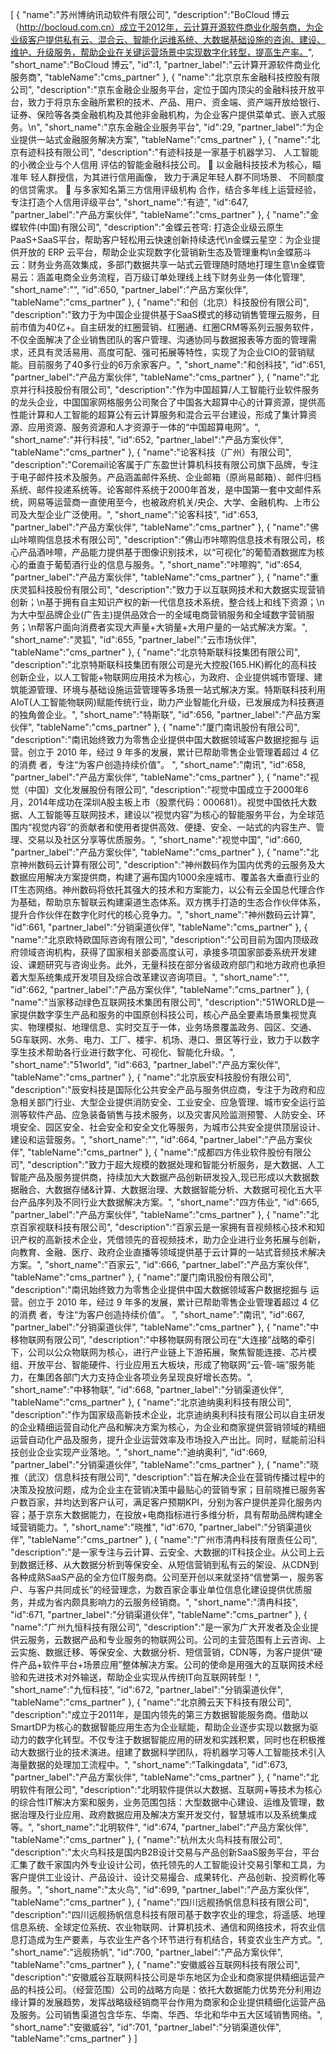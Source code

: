 [
	{
		"name":"苏州博纳讯动软件有限公司",
		"description":"BoCloud 博云（http://bocloud.com.cn）成立于2012年，云计算开源软件商业化服务商，为企业级客户提供私有云、混合云、智能化运维系统、大数据基础设施的咨询、建设、维护、升级服务，帮助企业在关键运营场景中实现数字化转型，提高生产率。",
		"short_name":"BoCloud 博云",
		"id":1,
		"partner_label":"云计算开源软件商业化服务商",
		"tableName":"cms_partner"
	},
	{
		"name":"北京京东金融科技控股有限公司",
		"description":"京东金融企业服务平台，定位于国内顶尖的金融科技开放平台，致力于将京东金融所累积的技术、产品、用户、资金端、资产端开放给银行、证券、保险等各类金融机构及其他非金融机构，为企业客户提供菜单式、嵌入式服务。\n",
		"short_name":"京东金融企业服务平台",
		"id":29,
		"partner_label":"为企业提供一站式金融服务解决方案",
		"tableName":"cms_partner"
	},
	{
		"name":"北京有迹科技有限公司",
		"description":"有迹科技是一家基于机器学习、 人工智能的小微企业与个人信用 评估的智能金融科技公司。  以金融科技技术为核心，瞄准年 轻人群授信，为其进行信用画像， 致力于满足年轻人群不同场景、 不同额度的信贷需求。  与多家知名第三方信用评级机构 合作，结合多年线上运营经验， 专注打造个人信用评级平台",
		"short_name":"有迹",
		"id":647,
		"partner_label":"产品方案伙伴",
		"tableName":"cms_partner"
	},
	{
		"name":"金蝶软件(中国)有限公司",
		"description":"金蝶云苍穹: 打造企业级云原生PaaS+SaaS平台，帮助客户轻松用云快速创新持续迭代\n金蝶云星空：为企业提供开放的 ERP 云平台，帮助企业实现数字化营销新生态及管理重构\n金蝶筋斗云：财务业务高效集成，多部门数据共享一站式云管理随时随地打理生意\n金蝶管易云：涵盖电商全业务流程，百万级订单处理线上线下财务业务一体化管理",
		"short_name":"",
		"id":650,
		"partner_label":"产品方案伙伴",
		"tableName":"cms_partner"
	},
	{
		"name":"和创（北京）科技股份有限公司",
		"description":"致力于为中国企业提供基于SaaS模式的移动销售管理云服务，目前市值为40亿+。自主研发的红圈营销、红圈通、红圈CRM等系列云服务软件，不仅全面解决了企业销售团队的客户管理、沟通协同与数据报表等方面的管理需求，还具有灵活易用、高度可配、强可拓展等特性，实现了为企业CIO的营销赋能。目前服务了40多行业的6万余家客户。",
		"short_name":"和创科技",
		"id":651,
		"partner_label":"产品方案伙伴",
		"tableName":"cms_partner"
	},
	{
		"name":"北京并行科技股份有限公司",
		"description":"作为中国超算/人工智能行业软件服务的龙头企业，中国国家网格服务公司聚合了中国各大超算中心的计算资源，提供高性能计算和人工智能的超算公有云计算服务和混合云平台建设，形成了集计算资源、应用资源、服务资源和人才资源于一体的“中国超算电网”。",
		"short_name":"并行科技",
		"id":652,
		"partner_label":"产品方案伙伴",
		"tableName":"cms_partner"
	},
	{
		"name":"论客科技（广州）有限公司",
		"description":"Coremail论客属于广东盈世计算机科技有限公司旗下品牌，专注于电子邮件技术及服务。产品涵盖邮件系统、企业邮箱（原尚易邮箱）、邮件归档系统、邮件投递系统等。论客邮件系统于2000年首发，是中国第一套中文邮件系统，网易等运营商一直使用至今，也被政府机关/央企、大学、金融机构、上市公司及大型企业广泛使用。",
		"short_name":"论客科技",
		"id":653,
		"partner_label":"产品方案伙伴",
		"tableName":"cms_partner"
	},
	{
		"name":"佛山咔嚓购信息技术有限公司",
		"description":"佛山市咔嚓购信息技术有限公司，核心产品酒咔嚓，产品能力提供基于图像识别技术，以“可视化”的葡萄酒数据库为核心的垂直于葡萄酒行业的信息与服务。",
		"short_name":"咔嚓购",
		"id":654,
		"partner_label":"产品方案伙伴",
		"tableName":"cms_partner"
	},
	{
		"name":"重庆灵狐科技股份有限公司",
		"description":"致力于以互联网技术和大数据实现营销创新；\n基于拥有自主知识产权的新一代信息技术系统，整合线上和线下资源；\n为大中型品牌企业(广告主)提供品效合一的全域电商营销服务和全域数字营销服务；\n帮客户面向消费者实现大声量+大销量+大用户量的一站式解决方案。",
		"short_name":"灵狐",
		"id":655,
		"partner_label":"云市场伙伴",
		"tableName":"cms_partner"
	},
	{
		"name":"北京特斯联科技集团有限公司",
		"description":"北京特斯联科技集团有限公司是光大控股(165.HK)孵化的高科技创新企业，以人工智能+物联网应用技术为核心，为政府、企业提供城市管理、建筑能源管理、环境与基础设施运营管理等多场景一站式解决方案。特斯联科技利用 AIoT(人工智能物联网)赋能传统行业，助力产业智能化升级，已发展成为科技赛道的独角兽企业。",
		"short_name":"特斯联",
		"id":656,
		"partner_label":"产品方案伙伴",
		"tableName":"cms_partner"
	},
	{
		"name":"厦门南讯股份有限公司",
		"description":"南讯始终致力为零售企业提供中国大数据领域客户数据挖掘与 运营。创立于 2010 年，经过 9 年多的发展，累计已帮助零售企业管理着超过 4 亿的消费 者，专注“为客户创造持续价值”。   ",
		"short_name":"南讯",
		"id":658,
		"partner_label":"产品方案伙伴",
		"tableName":"cms_partner"
	},
	{
		"name":"视觉（中国）文化发展股份有限公司",
		"description":"视觉中国成立于2000年6月，2014年成功在深圳A股主板上市（股票代码：000681）。视觉中国依托大数据、人工智能等互联网技术，建设以“视觉内容”为核心的智能服务平台，为全球范围内“视觉内容”的贡献者和使用者提供高效、便捷、安全、一站式的内容生产、管理、交易以及社区分享等优质服务。",
		"short_name":"视觉中国",
		"id":660,
		"partner_label":"产品方案伙伴",
		"tableName":"cms_partner"
	},
	{
		"name":"北京神州数码云计算有限公司",
		"description":"神州数码作为国内优秀的云服务及大数据应用解决方案提供商，构建了遍布国内1000余座城市、覆盖各大垂直行业的IT生态网络。神州数码将依托其强大的技术和方案能力，以公有云全国总代理合作为基础，帮助京东智联云构建渠道生态体系。双方携手打造的生态合作伙伴体系，提升合作伙伴在数字化时代的核心竞争力。",
		"short_name":"神州数码云计算",
		"id":661,
		"partner_label":"分销渠道伙伴",
		"tableName":"cms_partner"
	},
	{
		"name":"北京欧特欧国际咨询有限公司",
		"description":"公司目前为国内顶级政府领域咨询机构，获得了国家相关部委高度认可，承接多项国家部委系统开发建设、课题研究与咨询业务。此外，无量科技在部分省级政府部门和地方政府也承担着大型系统集成开发项目及综合改革建议咨询项目。",
		"short_name":"",
		"id":662,
		"partner_label":"产品方案伙伴",
		"tableName":"cms_partner"
	},
	{
		"name":"当家移动绿色互联网技术集团有限公司",
		"description":"51WORLD是一家提供数字孪生产品和服务的中国原创科技公司，核心产品全要素场景集视觉真实、物理模拟、地理信息、实时交互于一体，业务场景覆盖政务、园区、交通、5G车联网、水务、电力、工厂、楼宇、机场、港口、景区等行业，致力于以数字孪生技术帮助各行业进行数字化、可视化、智能化升级。",
		"short_name":"51world",
		"id":663,
		"partner_label":"产品方案伙伴",
		"tableName":"cms_partner"
	},
	{
		"name":"北京辰安科技股份有限公司",
		"description":"辰安科技是国际化公共安全产品与服务供应商，专注于为政府和应急相关部门行业、大型企业提供消防安全、工业安全、应急管理、城市安全运行监测等软件产品、应急装备销售与技术服务，以及灾害风险监测预警、人防安全、环境安全、园区安全、社会安全和安全文化等服务，为城市公共安全提供顶层设计、建设和运营服务。",
		"short_name":"",
		"id":664,
		"partner_label":"产品方案伙伴",
		"tableName":"cms_partner"
	},
	{
		"name":"成都四方伟业软件股份有限公司",
		"description":"致力于超大规模的数据处理和智能分析服务，是大数据、人工智能产品及服务提供商，持续加大大数据产品创新研发投入,现已形成以大数据数据融合、大数据存储&计算、大数据治理、大数据智能分析、大数据可视化五大平台产品序列及不同行业大数据解决方案。",
		"short_name":"四方伟业",
		"id":665,
		"partner_label":"产品方案伙伴",
		"tableName":"cms_partner"
	},
	{
		"name":"北京百家视联科技有限公司",
		"description":"百家云是一家拥有音视频核心技术和知识产权的高新技术企业，凭借领先的音视频技术，助力企业进行业务拓展与创新， 向教育、金融、医疗、政府企业直播等领域提供基于云计算的一站式音频技术解决方案。",
		"short_name":"百家云",
		"id":666,
		"partner_label":"产品方案伙伴",
		"tableName":"cms_partner"
	},
	{
		"name":"厦门南讯股份有限公司",
		"description":"南讯始终致力为零售企业提供中国大数据领域客户数据挖掘与 运营。创立于 2010 年，经过 9 年多的发展，累计已帮助零售企业管理着超过 4 亿的消费 者，专注“为客户创造持续价值”。   ",
		"short_name":"南讯",
		"id":667,
		"partner_label":"分销渠道伙伴",
		"tableName":"cms_partner"
	},
	{
		"name":"中移物联网有限公司",
		"description":"中移物联网有限公司在“大连接”战略的牵引下，公司以公众物联网为核心，进行产业链上下游拓展，聚焦智能连接、芯片模组、开放平台、智能硬件、行业应用五大板块，形成了物联网“云-管-端”服务能力，在集团各部门大力支持企业各项业务呈现良好增长态势。",
		"short_name":"中移物联",
		"id":668,
		"partner_label":"分销渠道伙伴",
		"tableName":"cms_partner"
	},
	{
		"name":"北京迪纳奥利科技有限公司",
		"description":"作为国家级高新技术企业，北京迪纳奥利科技有限公司以自主研发的企业精细运营自动化产品和解决方案为核心，为企业和商家提供营销领域的精细运营自动化产品及服务，提升企业运营效率及市场投入产出比。同时，赋能前沿科技创业企业实现产业落地。",
		"short_name":"迪纳奥利",
		"id":669,
		"partner_label":"分销渠道伙伴",
		"tableName":"cms_partner"
	},
	{
		"name":"晓推（武汉）信息科技有限公司",
		"description":"旨在解决企业在营销传播过程中的决策及投放问题，成为企业主在营销决策中最贴心的营销专家；目前晓推已服务客户数百家，并均达到客户认可，满足客户预期KPI，分别为客户提供差异化服务内容；基于京东大数据能力，在投放+电商指标进行多维分析，具有帮助品牌构建全域营销能力。",
		"short_name":"晓推",
		"id":670,
		"partner_label":"分销渠道伙伴",
		"tableName":"cms_partner"
	},
	{
		"name":"广州市清冉科技有限责任公司",
		"description":"是一家专注与云计算、云安全、大数据的IT科技企业。从公司上云到数据迁移、从大数据分析到等保安全、从短信营销到私有云的架设、从CDN到各种成熟SaaS产品的全方位IT服务商。公司至开创以来就坚持“信誉第一，服务客户、与客户共同成长”的经营理念，为数百家企事业单位信息化建设提供优质服务，并成为省内颇具影响力的云服务经销商。",
		"short_name":"清冉科技",
		"id":671,
		"partner_label":"分销渠道伙伴",
		"tableName":"cms_partner"
	},
	{
		"name":"广州九恒科技有限公司",
		"description":"是一家为广大开发者及企业提供云服务，云数据产品和专业服务的物联网公司。公司的主营范围有上云咨询、上云实施、数据迁移、等保安全、大数据分析、短信营销，CDN等，为客户提供“硬件产品+软件平台+场景应用”整体解决方案。公司的使命是用强大的互联网技术经验和先进技术对外输送，帮助企业实现从传统IT向互联网转型！",
		"short_name":"九恒科技",
		"id":672,
		"partner_label":"分销渠道伙伴",
		"tableName":"cms_partner"
	},
	{
		"name":"北京腾云天下科技有限公司",
		"description":"成立于2011年，是国内领先的第三方数据智能服务商。借助以SmartDP为核心的数据智能应用生态为企业赋能，帮助企业逐步实现以数据为驱动力的数字化转型。不仅专注于数据智能应用的研发和实践积累，同时也在积极推动大数据行业的技术演进。组建了数据科学团队，将机器学习等人工智能技术引入海量数据的处理加工流程中。",
		"short_name":"Talkingdata",
		"id":673,
		"partner_label":"产品方案伙伴",
		"tableName":"cms_partner"
	},
	{
		"name":"北明软件有限公司",
		"description":"北明软件提供以大数据、互联网+等技术为核心的综合性IT解决方案和服务，业务范围包括：大型数据中心建设、运维及管理，数据治理及行业应用、政府数据应用及解决方案开发交付，智慧城市以及系统集成等。",
		"short_name":"北明软件",
		"id":674,
		"partner_label":"产品方案伙伴",
		"tableName":"cms_partner"
	},
	{
		"name":"杭州太火鸟科技有限公司",
		"description":"太火鸟科技是国内B2B设计交易与产品创新SaaS服务平台，平台汇集了数千家国内外专业设计公司，依托领先的人工智能设计交易引擎和工具，为客户提供工业设计、产品设计、设计交易撮合、成果转化、产品创新、投资孵化等服务。",
		"short_name":"太火鸟",
		"id":699,
		"partner_label":"产品方案伙伴",
		"tableName":"cms_partner"
	},
	{
		"name":"四川远舰扬帆信息科技有限公司",
		"description":"四川远舰扬帆信息科技有限司基于数字农业的理念，将遥感、地理信息系统、全球定位系统、农业物联网、计算机技术、通信和网络技术，将农业信息打造成为生产要素，与农业生产各个环节进行有机结合，转变农业生产方式。",
		"short_name":"远舰扬帆",
		"id":700,
		"partner_label":"产品方案伙伴",
		"tableName":"cms_partner"
	},
	{
		"name":"安徽威谷互联网科技有限公司",
		"description":"安徽威谷互联网科技公司是华东地区为企业和商家提供精细运营产品的科技公司。（经营范围）公司的战略方向是：依托大数据能力优势充分利用边缘计算的发展趋势，发挥战略级经销商平台作用为商家和企业提供精细化运营产品及服务。公司销售渠道包含华东、华南、华西、华北和华中五大区域销售网络。",
		"short_name":"安徽威谷",
		"id":701,
		"partner_label":"分销渠道伙伴",
		"tableName":"cms_partner"
	}
]